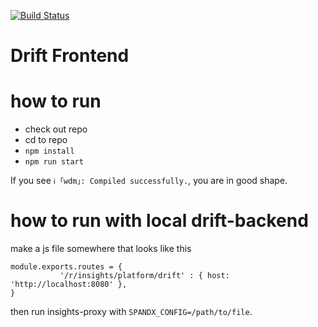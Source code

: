 [![Build Status](https://travis-ci.org/RedHatInsights/insights-frontend-starter-app.svg?branch=master)](https://travis-ci.org/RedHatInsights/insights-frontend-starter-app)

# Drift Frontend

# how to run

* check out repo
* cd to repo
* `npm install`
* `npm run start`

If you see `ℹ ｢wdm｣: Compiled successfully.`, you are in good shape.

# how to run with local drift-backend

make a js file somewhere that looks like this

```
module.exports.routes = {
           '/r/insights/platform/drift' : { host: 'http://localhost:8080' },
}
```

then run insights-proxy with `SPANDX_CONFIG=/path/to/file`.

